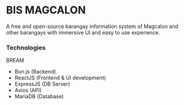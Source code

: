 # BIS MAGCALON
A free and open-source barangay information system of Magcalon and other
barangays with immersive UI and easy to use experience.

### Technologies
BREAM
- Bun.js (Backend)
- ReactJS (Frontend & UI development)
- ExpressJS (DB Server)
- Axios (API)
- MariaDB (Database)
